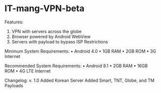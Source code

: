 # IT-mang-VPN-beta
Features:
1. VPN with servers across the globe
2. Browser powered by Android WebView
3. Servers with payload to bypass ISP Restrictions

Minimum System Requirements:
• Android 4.0
• 1GB RAM
• 2GB ROM
• 3G Internet

Recommended System Requirements:
• Android 8.1
• 2GB RAM
• 16GB ROM
• 4G LTE Internet

Changelog:
v. 1.0
Added Korean Server
Added Smart, TNT, Globe, and TM Payloads
